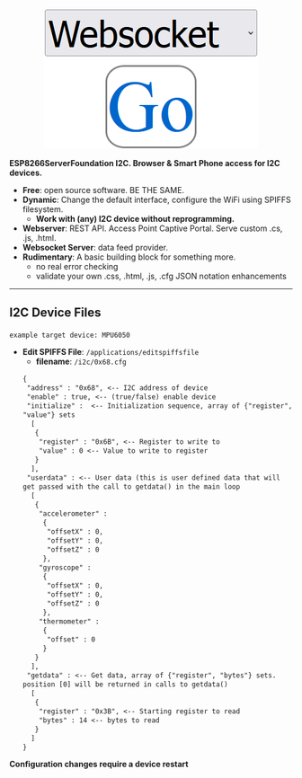 <p align="center">
    <img src="WebsocketGo.png" alt="Websocket Go">
</p>

**ESP8266ServerFoundation I2C.  Browser & Smart Phone access for I2C devices.**

- **Free**: open source software.  BE THE SAME.
- **Dynamic**: Change the default interface, configure the WiFi using SPIFFS filesystem.
  - **Work with (any) I2C device without reprogramming.**
- **Webserver**: REST API.  Access Point Captive Portal.  Serve custom .cs, .js, .html.
- **Websocket Server**: data feed provider.
- **Rudimentary**: A basic building block for something more.
  - no real error checking
  - validate your own .css, .html, .js, .cfg JSON notation enhancements

-----

## I2C Device Files

`example target device: MPU6050`


- **Edit SPIFFS File**: `/applications/editspiffsfile`
  - **filename**: `/i2c/0x68.cfg`
  ```
  {
   "address" : "0x68", <-- I2C address of device
   "enable" : true, <-- (true/false) enable device
   "initialize" :  <-- Initialization sequence, array of {"register", "value"} sets
    [
     {
      "register" : "0x6B", <-- Register to write to
      "value" : 0 <-- Value to write to register
     }
    ],
   "userdata" : <-- User data (this is user defined data that will get passed with the call to getdata() in the main loop
    [
     {
      "accelerometer" :
       {
        "offsetX" : 0,
        "offsetY" : 0,
        "offsetZ" : 0
       },
      "gyroscope" :
       {
        "offsetX" : 0,
        "offsetY" : 0,
        "offsetZ" : 0
       },
      "thermometer" :
       {
        "offset" : 0
       }
     }
    ],
   "getdata" : <-- Get data, array of {"register", "bytes"} sets.  position [0] will be returned in calls to getdata()
    [
     {
      "register" : "0x3B", <-- Starting register to read
      "bytes" : 14 <-- bytes to read
     }
    ]
  }
  ```

**Configuration changes require a device restart**
